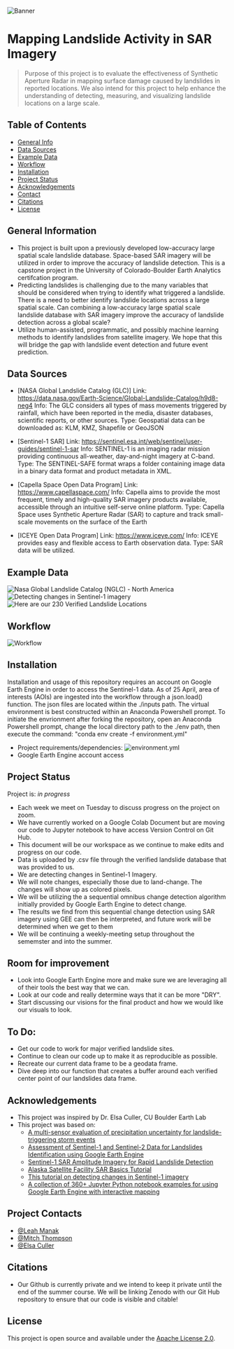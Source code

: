 ![Banner](https://github.com/mthomp89/landslide-detect/blob/main/banner.png)

# Mapping Landslide Activity in SAR Imagery
> Purpose of this project is to evaluate the effectiveness of Synthetic Aperture Radar in mapping surface damage caused by landslides in reported locations. We also intend for this project to help enhance the understanding of detecting, measuring, and visualizing landslide locations on a large scale. 


## Table of Contents
* [General Info](#general-information)
* [Data Sources](#data-sources)
* [Example Data](#example-data)
* [Workflow](#workflow)
* [Installation](#installation)
* [Project Status](#project-status)
* [Acknowledgements](#acknowledgements)
* [Contact](#project-contacts)
* [Citations](#citations)
* [License](#license)


## General Information
- This project is built upon a previously developed low-accuracy large spatial scale landslide database. Space-based SAR imagery will be utilized in order to improve the accuracy of landslide detection. This is a capstone project in the University of Colorado-Boulder Earth Analytics certifcation program. 
- Predicting  landslides is challenging  due to the many variables that should be considered when trying to identify what triggered a landslide. There is a need to better identify landslide locations across a large spatial scale. Can combining a low-accuracy large spatial scale landslide database with SAR imagery  improve the accuracy of landslide detection across a global scale?
- Utilize human-assisted, programmatic, and possibly machine learning methods to identify landslides from satellite imagery. We hope that this will bridge the gap with landslide event detection and future event prediction. 


## Data Sources
- [NASA Global Landslide Catalog (GLC)]
      Link: https://data.nasa.gov/Earth-Science/Global-Landslide-Catalog/h9d8-neg4
      Info: The GLC considers all types of mass movements triggered by rainfall, which have been reported in the media, disaster databases, scientific reports, or other sources. 
      Type: Geospatial data can be downloaded as: KLM, KMZ, Shapefile or GeoJSON
      
- [Sentinel-1 SAR]
      Link: https://sentinel.esa.int/web/sentinel/user-guides/sentinel-1-sar
      Info: SENTINEL-1 is an imaging radar mission providing continuous all-weather, day-and-night imagery at C-band.
      Type: The SENTINEL-SAFE format wraps a folder containing image data in a binary data format and product metadata in XML. 
- [Capella Space Open Data Program]
      Link: https://www.capellaspace.com/
      Info: Capella aims to provide the most frequent, timely and high-quality SAR imagery products available, accessible through an intuitive self-serve online platform.
      Type: Capella Space uses Synthetic Aperture Radar (SAR) to capture and track small-scale movements on the surface of the Earth
- [ICEYE Open Data Program]
      Link: https://www.iceye.com/
      Info: ICEYE provides easy and flexible access to Earth observation data.
      Type: SAR data will be utilized. 


## Example Data
![Nasa Global Landslide Catalog (NGLC) - North America](https://github.com/mthomp89/landslide-detect/blob/main/doc/nglc_n_america.png)
![Detecting changes in Sentinel-1 imagery](https://github.com/mthomp89/landslide-detect/blob/main/doc/change_detect.png)
![Here are our 230 Verified Landslide Locations](https://github.com/mthomp89/landslide-detect/blob/main/doc/VerifiedLocations.png)


## Workflow
![Workflow](https://github.com/mthomp89/landslide-detect/blob/main/doc/workflow.png)

## Installation 
Installation and usage of this repository requires an account on Google Earth Engine in order to access the Sentinel-1 data. As of 25 April, area of interests (AOIs) are ingested into the workflow through a json.load() function. The json files are located within the ./inputs path. The virtual environment is best constructed within an Anaconda Powershell prompt. To initiate the envrionment after forking the repository, open an Anaconda Powershell prompt, change the local directory path to the ./env path, then execute the command: "conda env create -f environment.yml"
- Project requirements/dependencies: ![environment.yml](https://github.com/mthomp89/landslide-detect/blob/main/env/environment.yml)
- Google Earth Engine account access

## Project Status
Project is: _in progress_  

- Each week we meet on Tuesday to discuss progress on the project on zoom.
- We have currently worked on a Google Colab Document but are moving our code to Jupyter notebook to have access Version Control on Git Hub.
- This document will be our workspace as we continue to make edits and progress on our code.
- Data is uploaded by .csv file through the verified landslide database that was provided to us.
- We are detecting changes in Sentinel-1 Imagery.
- We will note changes, especially those due to land-change. The changes will show up as colored pixels.
- We will be utilizing the a sequential omnibus change detection algorithm initially provided by Google Earth Engine to detect change.
- The results we find from this sequential change detection using SAR imagery using GEE can then be interpreted, and future work will be determined when we get to them
- We will be continuing a weekly-meeting setup throughout the sememster and into the summer.  

## Room for improvement
- Look into Google Earth Engine more and make sure we are leveraging all of their tools the best way that we can. 
- Look at our code and really determine ways that it can be more "DRY". 
- Start discussing our visions for the final product and how we would like our visuals to look. 

## To Do:
- Get our code to work for major verified landslide sites.
- Continue to clean our code up to make it as reproducible as possible. 
- Recreate our current data frame to be a geodata frame. 
- Dive deep into our function that creates a buffer around each verified center point of our landslides data frame. 


## Acknowledgements
- This project was inspired by Dr. Elsa Culler, CU Boulder Earth Lab
- This project was based on:
    - [A multi-sensor evaluation of precipitation uncertainty for landslide-triggering storm events](https://onlinelibrary.wiley.com/doi/full/10.1002/hyp.14260)
    - [Assessment of Sentinel-1 and Sentinel-2 Data for Landslides Identification using Google Earth Engine](https://ieeexplore.ieee.org/abstract/document/9688356)
    - [Sentinel-1 SAR Amplitude Imagery for Rapid Landslide Detection](https://www.mdpi.com/2072-4292/11/7/760)
    - [Alaska Satellite Facility SAR Basics Tutorial](https://step.esa.int/docs/tutorials/S1TBX%20SAR%20Basics%20Tutorial.pdf) 
    - [This tutorial on detecting changes in Sentinel-1 imagery](https://developers.google.com/earth-engine/tutorials/community/detecting-changes-in-sentinel-1-imagery-pt-1)
    - [A collection of 360+ Jupyter Python notebook examples for using Google Earth Engine with interactive mapping](https://github.com/giswqs/earthengine-py-notebooks)


## Project Contacts
- [@Leah Manak](mailto:leah.manak@gmail.com)
- [@Mitch Thompson](mailto:mitchell.thompson-1@colorado.edu)
- [@Elsa Culler](mailto:eculler@gmail.com)

## Citations
- Our Github is currently private and we intend to keep it private until the end of the summer course. We will be linking Zenodo with our Git Hub repository to ensure that our code is visible and citable! 

## License
This project is open source and available under the [Apache License 2.0](https://github.com/mthomp89/landslide-detect/blob/main/LICENSE).

